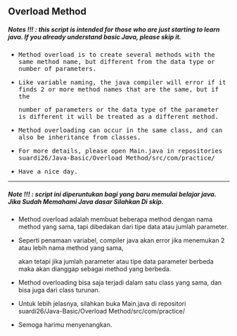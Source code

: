 ## Overload Method
##### Notes !!! : this script is intended for those who are just starting to learn java. If you already understand basic Java, please skip it.

- <samp>Method overload is to create several methods with the same method name, but different from the data type or number of parameters.</samp>

- <samp>Like variable naming, the java compiler will error if it finds 2 or more method names that are the same, but if the</samp> 

  <samp>number of parameters or the data type of the parameter is different it will be treated as a different method.</samp>
  
- <samp>Method overloading can occur in the same class, and can also be inheritance from classes.</samp>

- <samp>For more details, please open Main.java in repositories suardi26/Java-Basic/Overload Method/src/com/practice/</samp>

- <samp>Have a nice day.</samp> 

---

##### Note !!! : script ini diperuntukan bagi yang baru memulai belajar java. Jika Sudah Memahami Java dasar Silahkan Di skip.

- Method overload adalah membuat beberapa method dengan nama method yang sama, tapi dibedakan dari tipe data atau jumlah parameter.

- Seperti penamaan variabel, compiler java akan error jika menemukan 2 atau lebih nama method yang sama, 
 
  akan tetapi jika jumlah parameter atau tipe data parameter berbeda maka akan dianggap sebagai method yang berbeda.

- Method overloading bisa saja terjadi dalam satu class yang sama, dan bisa juga dari class turunan.

- Untuk lebih jelasnya, silahkan buka Main.java di repositori suardi26/Java-Basic/Overload Method/src/com/practice/

- Semoga harimu menyenangkan.
